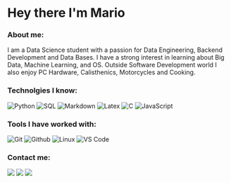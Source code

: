 # Hey there I'm Mario

### About me:</br>

I am a Data Science student with a passion for Data Engineering, Backend Development and Data Bases. I have a strong interest in learning about Big Data, Machine Learning, and OS. Outside Software Development world I also enjoy PC Hardware, Calisthenics, Motorcycles and Cooking.

### Technolgies I know: </br>
![Python](https://img.shields.io/badge/-Python-000000?style=for-the-badge&logo=Python)
![SQL](https://img.shields.io/badge/-SQL-000000?style=for-the-badge&logo=MySQL)
![Markdown](http://img.shields.io/badge/-Markdown-000000?style=for-the-badge&logo=Markdown&logoColor=magenta)
![Latex](http://img.shields.io/badge/-Latex-000000?style=for-the-badge&logo=Latex)
![C](https://img.shields.io/badge/-C-000000?style=for-the-badge&logo=C)
![JavaScript](https://img.shields.io/badge/-JavaScript-000000?style=for-the-badge&logo=javascript)

### Tools I have worked with: </br>
![Git](http://img.shields.io/badge/-Git-000000?style=for-the-badge&logo=Git)
![Github](http://img.shields.io/badge/-Github-000000?style=for-the-badge&logo=Github&logoColor=green)
![Linux](http://img.shields.io/badge/-Linux-000000?style=for-the-badge&logo=linux)
![VS Code](http://img.shields.io/badge/-VS%20Code-000000?style=for-the-badge&logo=Visual-studio-code&logoColor=blue)

### Contact me:
<a target="_blank" href="https://mariochvx.com/"><img src="https://img.shields.io/badge/-Personal Site-FF4080?style=for-the-badge&logo=chrome&logoColor=white"></img></a>
<a target="_blank" href="https://www.linkedin.com/in/mario-chavez-medina"><img src="https://img.shields.io/badge/-LinkedIn-0077B5?style=for-the-badge&logo=Linkedin&logoColor=white"></img></a>
<a target="_blank" href="mailto:mariochavez1292@gmail.com"><img src="https://img.shields.io/badge/-Gmail-D14836?style=for-the-badge&logo=Gmail&logoColor=white"></img></a>
